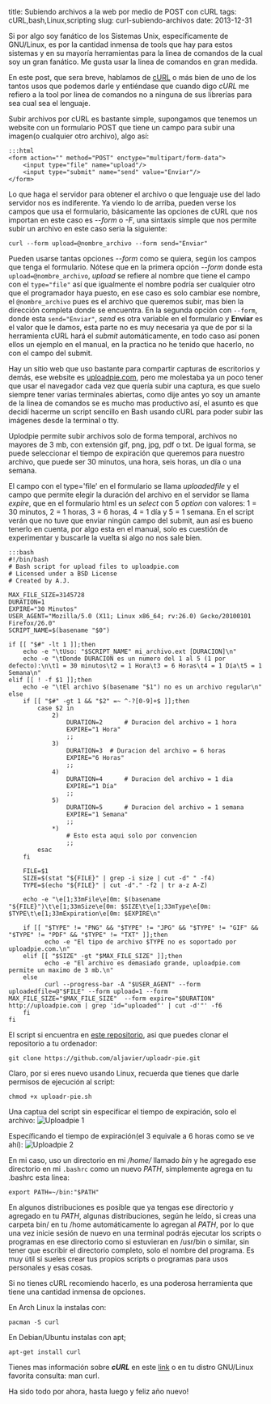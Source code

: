 title: Subiendo archivos a la web por medio de POST con cURL 
tags: cURL,bash,Linux,scripting
slug: curl-subiendo-archivos
date: 2013-12-31

Si por algo soy fanático de los Sistemas Unix, específicamente de GNU/Linux, es por la cantidad
inmensa de tools que hay para estos sistemas y en su mayoría herramientas para la linea de comandos
de la cual soy un gran fanático. Me gusta usar la linea de comandos en gran medida.

En este post, que sera breve, hablamos de [cURL](http://curl.haxx.se/ "cURL") o más bien de uno de los
tantos usos que podemos darle y entiéndase que cuando digo *cURL* me refiero a la tool por linea de 
comandos no a ninguna de sus librerías para sea cual sea el lenguaje. 

Subir archivos por cURL es bastante simple, supongamos que tenemos un website con un formulario POST
que tiene un campo para subir una imagen(o cualquier otro archivo), algo así:

	:::html
	<form action="" method="POST" enctype="multipart/form-data">
		<input type="file" name="upload"/>
		<input type="submit" name="send" value="Enviar"/> 
	</form>

Lo que haga el servidor para obtener el archivo o que lenguaje use del lado servidor nos es indiferente.
Ya viendo lo de arriba, pueden verse los campos que usa el formulario, básicamente las opciones de cURL
que nos importan en este caso es *--form* o *-F*, una sintaxis simple que nos permite subir un archivo en este 
caso seria la siguiente:

	curl --form upload=@nombre_archivo --form send="Enviar"

Pueden usarse tantas opciones _--form_ como se quiera, según los campos que tenga el formulario. Nótese que en
la primera opción _--form_ donde esta `upload=@nombre_archivo`, *upload* se refiere al nombre que tiene el campo
con el `type="file"` así que igualmente el nombre podría ser cualquier otro que el programador haya puesto, en ese
caso es solo cambiar ese nombre, el `@nombre_archivo` pues es el archivo que queremos subir, mas bien la dirección
completa donde se encuentra. En la segunda opción con `--form`, donde esta `send="Enviar"`, *send* es otra 
variable en el formulario y **Enviar** es el valor que le damos, esta parte no es muy necesaria ya que de por si
la herramienta cURL hará el *submit* automáticamente, en todo caso así ponen ellos un ejemplo en el manual, en la practica
no he tenido que hacerlo, no con el campo del submit. 

Hay un sitio web que uso bastante para compartir capturas de escritorios y demás, ese website es [uploadpie.com](http://uploadpie.com),
pero me molestaba ya un poco tener que usar el navegador cada vez que quería subir una captura, es que suelo siempre tener
varias terminales abiertas, como dije antes yo soy un amante de la linea de comandos se es mucho mas productivo así, el 
asunto es que decidí hacerme un script sencillo en Bash usando cURL para poder subir las imágenes desde la terminal o tty.

Uplodpie permite subir archivos solo de forma temporal, archivos no mayores de 3 mb, con extensión gif, png, jpg, pdf o txt.
De igual forma, se puede seleccionar el tiempo de expiración que queremos para nuestro archivo, que puede ser 30 minutos, 
una hora, seis horas, un día o una semana.

El campo con el type='file' en el formulario se llama _uploadedfile_ y el campo que permite elegir la duración del archivo
en el servidor se llama _expire_, que en el formulario html es un _select_ con 5 _option_ con valores: 1 = 30 minutos,
2 = 1 horas, 3 = 6 horas, 4 = 1 día y 5 = 1 semana. En el script verán que no tuve que enviar ningún campo del submit, aun así
es bueno tenerlo en cuenta, por algo esta en el manual, solo es cuestión de experimentar y buscarle la vuelta si algo no nos
sale bien.

	:::bash
	#!/bin/bash
	# Bash script for upload files to uploadpie.com
	# Licensed under a BSD License
	# Created by A.J.

	MAX_FILE_SIZE=3145728
	DURATION=1
	EXPIRE="30 Minutos"
	USER_AGENT="Mozilla/5.0 (X11; Linux x86_64; rv:26.0) Gecko/20100101 Firefox/26.0"
    SCRIPT_NAME=$(basename "$0")

	if [[ "$#" -lt 1 ]];then
		echo -e "\tUso: "$SCRIPT_NAME" mi_archivo.ext [DURACION]\n"
		echo -e "\tDonde DURACION es un numero del 1 al 5 (1 por defecto):\n\t1 = 30 minutos\t2 = 1 Hora\t3 = 6 Horas\t4 = 1 Día\t5 = 1 Semana\n"
	elif [[ ! -f $1 ]];then
		echo -e "\tEl archivo $(basename "$1") no es un archivo regular\n"    
	else
		if [[ "$#" -gt 1 && "$2" =~ ^-?[0-9]+$ ]];then
			case $2 in
				2)
					DURATION=2      # Duracion del archivo = 1 hora
					EXPIRE="1 Hora"
					;;
				3)
					DURATION=3  # Duracion del archivo = 6 horas
					EXPIRE="6 Horas"
					;;
				4)
					DURATION=4      # Duracion del archivo = 1 dia
					EXPIRE="1 Día"
					;;
				5)
					DURATION=5      # Duracion del archivo = 1 semana
					EXPIRE="1 Semana"
					;;
				*)
					# Esto esta aqui solo por convencion
					;;
			esac
		fi
        
		FILE=$1
        SIZE=$(stat "${FILE}" | grep -i size | cut -d" " -f4)
        TYPE=$(echo "${FILE}" | cut -d"." -f2 | tr a-z A-Z)  

		echo -e "\e[1;33mFile\e[0m: $(basename "${FILE}")\t\e[1;33mSize\e[0m: $SIZE\t\e[1;33mType\e[0m: $TYPE\t\e[1;33mExpiration\e[0m: $EXPIRE\n"

		if [[ "$TYPE" != "PNG" && "$TYPE" != "JPG" && "$TYPE" != "GIF" && "$TYPE" != "PDF" && "$TYPE" != "TXT" ]];then
              echo -e "El tipo de archivo $TYPE no es soportado por  uploadpie.com.\n"
        elif [[ "$SIZE" -gt "$MAX_FILE_SIZE" ]];then
              echo -e "El archivo es demasiado grande, uploadpie.com permite un maximo de 3 mb.\n"
        else
              curl --progress-bar -A "$USER_AGENT" --form uploadedfile=@"$FILE" --form upload=1 --form MAX_FILE_SIZE="$MAX_FILE_SIZE"  --form expire="$DURATION" http://uploadpie.com | grep 'id="uploaded"' | cut -d'"' -f6
        fi
	fi

El script si encuentra en [este repositorio](https://github.com/aljavier/uploadr-pie/blob/master/uploadr-pie "uploadr-pie"), asi que puedes clonar el repositorio a tu ordenador:

	git clone https://github.com/aljavier/uploadr-pie.git

Claro, por si eres nuevo usando Linux, recuerda que tienes que darle permisos de ejecución al script:

	chmod +x uploadr-pie.sh

Una captua del script sin  especificar el tiempo de expiración, solo el archivo:
![Uploadpie 1]({filename}/images/posts/uploadpie1.png)

Específicando el tiempo de expiración(el 3 equivale a 6 horas como se ve ahí):
![Uploadpie 2]({filename}/images/posts/uploadpie2.png)

En mi caso, uso un directorio en mi _/home/_ llamado _bin_ y he agregado ese directorio en mi `.bashrc` como un nuevo _PATH_,
simplemente agrega en tu .bashrc esta linea:
	
	export PATH=~/bin:"$PATH"

En algunos distribuciones es posible que ya tengas ese directorio y agregado en tu _PATH_, algunas distribuciones, según he leído, si creas una carpeta bin/
en tu /home automáticamente lo agregan al _PATH_, por lo que una vez inicie sesión de nuevo en una terminal podrás ejecutar los scripts o programas en ese 
directorio como si estuvieran en /usr/bin o similar, sin tener que escribir el directorio completo, solo el nombre del programa. Es muy útil si sueles crear 
tus propios scripts o programas para usos personales y esas cosas.

Si no tienes cURL recomiendo hacerlo, es una poderosa herramienta que tiene una cantidad inmensa de opciones.

En Arch Linux la instalas con:
	
	pacman -S curl

En Debian/Ubuntu instalas con apt;

	apt-get install curl

Tienes mas información sobre ***cURL*** en este [link](http://curl.haxx.se/docs/ "cURL docs") o en tu distro GNU/Linux favorita consulta: man curl.

Ha sido todo por ahora, hasta luego y feliz año nuevo!

